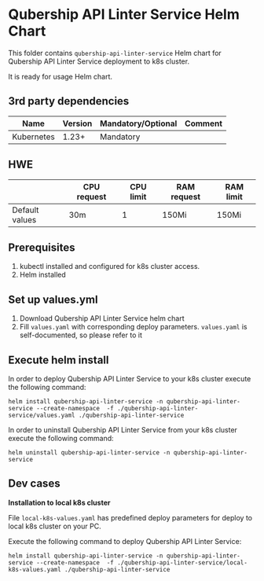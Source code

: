 # Qubership API Linter Service Helm Chart

This folder contains `qubership-api-linter-service` Helm chart for Qubership API Linter Service deployment to k8s cluster.

It is ready for usage Helm chart. 

## 3rd party dependencies

| Name | Version | Mandatory/Optional | Comment |
| ---- | ------- |------------------- | ------- |
| Kubernetes | 1.23+ | Mandatory |  |

## HWE

|     | CPU request | CPU limit | RAM request | RAM limit |
| --- | ----------- | --------- | ----------- | --------- |
| Default values | 30m | 1 | 150Mi | 150Mi |

## Prerequisites

1. kubectl installed and configured for k8s cluster access.
1. Helm installed

## Set up values.yml

1. Download Qubership API Linter Service helm chart
1. Fill `values.yaml` with corresponding deploy parameters. `values.yaml` is self-documented, so please refer to it

## Execute helm install

In order to deploy Qubership API Linter Service to your k8s cluster execute the following command:

```
helm install qubership-api-linter-service -n qubership-api-linter-service --create-namespace  -f ./qubership-api-linter-service/values.yaml ./qubership-api-linter-service
```

In order to uninstall Qubership API Linter Service from your k8s cluster execute the following command:

```
helm uninstall qubership-api-linter-service -n qubership-api-linter-service
```

## Dev cases

**Installation to local k8s cluster**

File `local-k8s-values.yaml` has predefined deploy parameters for deploy to local k8s cluster on your PC.

Execute the following command to deploy Qubership API Linter Service:

```
helm install qubership-api-linter-service -n qubership-api-linter-service --create-namespace  -f ./qubership-api-linter-service/local-k8s-values.yaml ./qubership-api-linter-service
```
